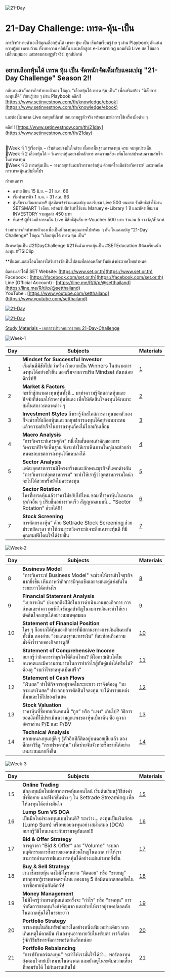 ![21-Day](https://media.setinvestnow.com/setinvestnow/Images/2023/Jun/21day-hero-banner-2023.jpg)

# 21-Day Challenge: เทรด-หุ้น-เป็น

ภารกิจท้าทายตัวเองให้คุณเลือกหุ้นได้ เทรด-หุ้น-เป็น เริ่มต้นเรียนรู้ง่าย ๆ ผ่าน Playbook อัดแน่นความรู้อย่างครบถ้วน ทั้งบทความ คลิปสั้น และหลักสูตร e-Learning แถมยังมี Live สด ให้แลกเปลี่ยนมุมมอง และสอบถามกูรูตัวจริง! ทุกสัปดาห์

## อยากเลือกหุ้นได้ เทรด หุ้น เป็น จัดหนักจัดเต็มกับแคมเปญ "21-Day Challenge" Season 2!!

กลับมาแล้วกับภารกิจท้าทายตัวเอง ให้คุณ "เลือกหุ้นได้ เทรด หุ้น เป็น" เพื่อเสริมสร้าง “นิสัยการลงทุนที่ดี” เรียนรู้ง่าย ๆ ผ่าน Playbook คลิก!! [https://www.setinvestnow.com/th/knowledge/ebook](https://www.setinvestnow.com/th/knowledge/ebook)

และต้องไม่พลาด Live สดทุกสัปดาห์ สอบถามกูรูตัวจริง พร้อมแนะนำการใช้เครื่องมือต่าง ๆ

คลิก!! [https://www.setinvestnow.com/th/21day](https://www.setinvestnow.com/th/21day)

<br />
🔸Week ที่ 1 รู้เรื่องหุ้น – เริ่มต้นอย่างมั่นใจด้วย เนื้อหาพื้นฐานการลงทุน ครบ จบทุกประเด็น <br />
🔸Week ที่ 2 เลือกหุ้นได้ – วิเคราะห์หุ้นอย่างมีหลักการ ลดความเสี่ยง เพิ่มโอกาสประสบความสำเร็จในการลงทุน <br />
🔸Week ที่ 3 เทรดหุ้นเป็น – วางกลยุทธ์และบริหารพอร์ตหุ้น ด้วยเครื่องมือช่วยวิเคราะห์ และเทคนิคการเทรดหุ้นฉบับมือโปร <br />

กำหนดการ

- ลงทะเบียน 15 มิ.ย. – 31 ส.ค. 66
- เริ่มทำภารกิจ 1 ก.ค. - 31 ส.ค. 66 
- ลุ้นรับรางวัลมากมาย!! ผู้สมัครเข้าร่วมแคมเปญ และรับชม Live 500 คนแรก รับสิทธิเข้าใช้งาน SETSMART 1 เดือน พร้อมรับสิทธิเข้าใช้งาน Maruey e-Library 1 ปี และบัตรเยี่ยมชม INVESTORY รวมมูลค่า 450 บาท
- พิเศษ! ผู้ที่ร่วมกิจกรรมใน Live มีสิทธิ์ลุ้นรับ e-Voucher 500 บาท จำนวน 5 รางวัล/สัปดาห์

ร่วมทำภารกิจท้าทายตัวเองเพื่อเป็นนักลงทุนคุณภาพไปพร้อม ๆ กัน ในแคมเปญ "21-Day Challenge" ให้คุณ "เลือกหุ้นได้ เทรด หุ้น เป็น"

#เทรดหุ้นเป็น #21DayChallenge #21วันฉันเทรดหุ้นเป็น #SETEducation #ห้องเรียนนักลงทุน #TSIClip

**ขั้นตอนและเงื่อนไขการได้รับรางวัลเป็นไปตามที่ตลาดหลักทรัพย์แห่งประเทศไทยกำหนด

ติดตามเราได้ที่
SET Website: [https://www.set.or.th](https://www.set.or.th) <br />
Facebook : [https://facebook.com/set.or.th](https://facebook.com/set.or.th) <br />
Line (Official Account) : [https://line.me/R/ti/p/@setthailand](https://line.me/R/ti/p/@setthailand) <br />
YouTube : [https://www.youtube.com/setthailand](https://www.youtube.com/setthailand)

[![21-Day](https://i.ytimg.com/vi/0asjIunjjeA/maxresdefault.jpg)](https://www.youtube.com/watch?v=0asjIunjjeA)

[![21-Day](https://media.setinvestnow.com/setinvestnow/Images/2023/Jun/21day-bottom-banner-2023-2.jpg)](https://media.setinvestnow.com/setinvestnow/Documents/2021/Jul/TSI_eBook_028_Inv_%E0%B8%84%E0%B8%B9%E0%B9%88%E0%B8%A1%E0%B8%B7%E0%B8%AD21-DayChallenge.pdf)

[Study Materials - เอกสารประกอบการสอน 21-Day-Challenge](https://drive.google.com/drive/folders/1v3iv_swpb1F2a-bxeTmjx-ZamoP5oAHt?usp=sharing)

![Week-1](https://media.setinvestnow.com/setinvestnow/Images/2022/Dec/21day-hero-banner-2022-w1.jpg)

| Day | Subjects | Materials |
|-----|----------|-----------|
| 1   | **Mindset for Successful Investor** <br /> เริ่มต้นดีมีชัยไปกว่าครึ่ง ถ้าอยากเป็น Winners ในสนามการลงทุนได้อย่างยั่งยืน ลองเริ่มจากการปรับ Mindset กันหน่อยดีกว่า!!! | [1](https://elearning.set.or.th/SETGroup/courses/355/info) |
| 2   | **Market & Factors** <br /> จะเข้าสู่สนามลงทุนหุ้นทั้งที... มาทำความรู้จักตลาดหุ้นและปัจจัยที่ส่งผลให้ราคาหุ้นขึ้นลง เพื่อให้ตัดสินใจลงทุนได้เหมาะสมในสภาวะตลาดต่าง ๆ | [2](https://elearning.set.or.th/SETGroup/courses/356/info) |
| 3   | **Investment Styles** ถ้าเรารู้จักสไตล์การลงทุนของตัวเอง ก็จะช่วยให้เลือกหุ้นและกลยุทธ์การลงทุนได้อย่างเหมาะสม แล้วความสำเร็จในการลงทุนก็คงไม่ไกลเกินเอื้อม | [3](https://elearning.set.or.th/SETGroup/courses/357/info) |
| 4   | **Macro Analysis** <br /> “การวิเคราะห์เศรษฐกิจ” หนึ่งในขั้นตอนสำคัญของการวิเคราะห์ปัจจัยพื้นฐาน ซึ่งจะทำให้เราเห็นภาพใหญ่และช่วยกําหนดขอบเขตการลงทุนให้แคบลงได้ | [4](https://elearning.set.or.th/SETGroup/courses/358/info) |
| 5   | **Sector Analysis** <br /> แต่ละอุตสาหกรรมมีโครงสร้างและลักษณะธุรกิจที่แตกต่างกัน "การวิเคราะห์อุตสาหกรรม" จะทำให้เรารู้ว่าอุตสาหกรรมใดน่าจะไปได้สวยหรือยังไม่ควรลงทุน | [5](https://elearning.set.or.th/SETGroup/courses/360/info) |
| 6   | **Sector Rotation** <br /> ใครที่เทรดหุ้นแล้วราคาไม่ขยับไปไหน ขณะที่ราคาหุ้นในหมวดธุรกิจอื่น ๆ ปรับขึ้นอย่างรวดเร็ว สัญญาณแบบนี้… “Sector Rotation” ช่วยได้!!! | [6](https://elearning.set.or.th/SETGroup/courses/376/info) |
| 7   | **Stock Screening** <br /> การคัดกรองหุ้น” ด้วย Settrade Stock Screening ช่วยประหยัดเวลา ทำให้สามารถวิเคราะห์เจาะลึกเฉพาะหุ้นดี ที่มีคุณสมบัติโดนใจได้ง่ายขึ้น | [7](https://elearning.set.or.th/SETGroup/courses/361/info) |

![Week-2](https://media.setinvestnow.com/setinvestnow/Images/2022/Dec/21day-hero-banner-2022-w2.jpg)

| Day | Subjects | Materials |
|-----|----------|-----------|
| 8   | **Business Model** <br /> "การวิเคราะห์ Business Model" จะช่วยให้เราเข้าใจธุรกิจมากยิ่งขึ้น เห็นภาพว่ากิจการมีจุดแข็งและจะชนะคู่แข่งขันในระยะยาวได้อย่างไร | [8](https://elearning.set.or.th/SETGroup/courses/362/info) |
| 9   | **Financial Statement Analysis** <br /> “งบการเงิน” บ่งบอกถึงฝีมือในการดำเนินงานของกิจการ การอ่านและทำความเข้าใจข้อมูลสำคัญในงบการเงินจะทำให้เราตัดสินใจลงทุนได้อย่างสมเหตุสมผล | [9](https://elearning.set.or.th/SETGroup/courses/363/info)|
| 10  | **Statement of Financial Position** <br /> ใคร ๆ ก็อยากได้หุ้นของกิจการที่มีสถานะทางการเงินมั่นคงกันทั้งนั้น ลองอ่าน “งบแสดงฐานะการเงิน” ที่สะท้อนถึงความมั่งคั่งร่ำรวยของกิจการดูสิ! | [10](https://elearning.set.or.th/SETGroup/courses/364/info)  |
| 11  | **Statement of Comprehensive Income** <br /> อยากรู้ว่ากิจการทำธุรกิจได้ดีแค่ไหน? มีโอกาสเติบโตในอนาคตและมีความสามารถในการทำกำไรสู้กับคู่แข่งได้หรือไม่? ต้องดู "งบกำไรขาดทุนเบ็ดเสร็จ" | [11](https://elearning.set.or.th/SETGroup/courses/365/info) |
| 12  | **Statement of Cash Flows** <br /> “เงินสด” ทำให้กิจการอยู่รอดในระยะยาว เราจึงต้องดู “งบกระแสเงินสด” ประกอบการตัดสินใจลงทุน จะได้ทราบแหล่งที่มาและใช้ไปของเงินสด | [12](https://elearning.set.or.th/SETGroup/courses/366/info) |
| 13  | **Stock Valuation** <br /> ราคาหุ้นที่ซื้อขายกันตอนนี้ “ถูก” หรือ “แพง” เกินไป? วิธีการยอดฮิตที่ใช้ประเมินความถูกแพงของหุ้นเบื้องต้น คือ ดูจากอัตราส่วน P/E และ P/BV | [13](https://elearning.set.or.th/SETGroup/courses/367/info) |
| 14  | **Technical Analysis** <br /> หลายคนลงทุนอยู่ดี ๆ รู้ตัวอีกทีก็ติดอยู่บนดอยเสียแล้ว ลองศึกษาวิธีดู “กราฟราคาหุ้น” เพื่อช่วยจับจังหวะซื้อขายได้อย่างเหมาะสมมากยิ่งขึ้น | [14](https://elearning.set.or.th/SETGroup/courses/406/info) |

![Week-3](https://media.setinvestnow.com/setinvestnow/Images/2022/Dec/21day-hero-banner-2022-w3.jpg)

| Day | Subjects | Materials |
|-----|----------|-----------|
| 15  | **Online Trading** <br /> นักลงทุนมือใหม่อยากเทรดหุ้นออนไลน์ เริ่มต้นเรียนรู้วิธีส่งคำสั่งซื้อขาย และฟังก์ชั่นต่าง ๆ ใน Settrade Streaming เพื่อให้ลงทุนได้อย่างมั่นใจ | [15](https://elearning.set.or.th/SETGroup/courses/380/info) |
| 16  | **Lump Sum VS DCA** <br /> เป็นมือใหม่จะลงทุนแบบไหนดี? ระหว่าง... ลงทุนเป็นเงินก้อน (Lump Sum) หรือทยอยลงทุนอย่างสม่ำเสมอ (DCA) อยากรู้วิธีไหนเหมาะกับเรามาดูกันเลย!!! | [16](https://elearning.set.or.th/SETGroup/courses/371/info) |
| 17  | **Bid & Offer Strategy** <br /> การดูราคา “Bid & Offer” และ "Volume" จะบอกพฤติกรรมการซื้อขายของคนส่วนใหญ่ในตลาด ทำให้เราสามารถอ่านกราฟและเทรดหุ้นได้อย่างแม่นยำมากยิ่งขึ้น | [17](https://elearning.set.or.th/SETGroup/courses/372/info) |
| 18  | **Buy & Sell Strategy** <br /> เวลาซื้อขายหุ้น คงไม่มีใครอยาก “ติดดอย” หรือ “ขายหมู” หากอยากรู้เราพลาดตรงไหน ลองมาดู 5 ข้อผิดพลาดยอดฮิตในการซื้อขายหุ้นกันดีกว่า! | [18](https://elearning.set.or.th/SETGroup/courses/373/info) |
| 19  | **Money Management** <br /> ไม่มีใครรู้ว่าเทรดหุ้นแต่ละครั้งจะ “กำไร” หรือ “ขาดทุน” การจำกัดการขาดทุนจึงสำคัญมาก และช่วยให้เราอยู่รอดปลอดภัยในตลาดหุ้นได้ในระยะยาว | [19](https://elearning.set.or.th/SETGroup/courses/412/info) |
| 20  | **Portfolio Strategy** <br /> การลงทุนในสินทรัพย์อย่างใดอย่างหนึ่งเพียงอย่างเดียว หากเกิดเหตุไม่คาดฝัน เงินลงทุนอาจหายวับในพริบตา เราจึงต้องรู้จักวิธีบริหารจัดการพอร์ตกันสักหน่อย | [20](https://elearning.set.or.th/SETGroup/courses/378/info) |
| 21  | **Portfolio Rebalancing** <br /> “การปรับพอร์ตลงทุน” จะทำให้เรามั่นใจได้ว่า... พอร์ตลงทุนยังตอบโจทย์เป้าหมายในอนาคต แถมยังอยู่ในระดับความเสี่ยงที่ยอมรับได้ ไม่ผันผวนเกินไป | [21](https://elearning.set.or.th/SETGroup/courses/379/info) |